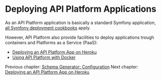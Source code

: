 # Deploying API Platform Applications

As an API Platform application is basically a standard Symfony application, [all Symfony deployment cookbooks](http://symfony.com/doc/current/cookbook/deployment/index.html)
apply.

However, API Platform also provide facilities to deploy applications trough containers and Platforms as a Service (PaaS):

* [Deploying an API Platform App on Heroku](heroku.md)
* [Using API Platform with Docker](docker.md)

Previous chapter: [Schema Generator: Configuration](../schema-generator/index.md)
Next chapter: [Deploying an API Platform App on Heroku](heroku.md)
